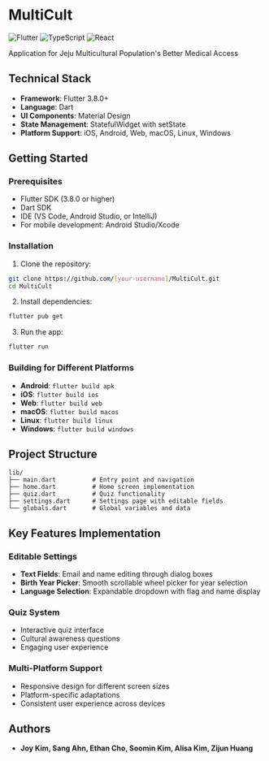 # MultiCult

![Flutter](https://img.shields.io/badge/Flutter-02569B?style=for-the-badge&logo=flutter&logoColor=white)
![TypeScript](https://img.shields.io/badge/TypeScript-3178C6?style=for-the-badge&logo=typescript&logoColor=white)
![React](https://img.shields.io/badge/React-20232A?style=for-the-badge&logo=react&logoColor=61DAFB)


Application for Jeju Multicultural Population's Better Medical Access


## Technical Stack

- **Framework**: Flutter 3.8.0+
- **Language**: Dart
- **UI Components**: Material Design
- **State Management**: StatefulWidget with setState
- **Platform Support**: iOS, Android, Web, macOS, Linux, Windows


## Getting Started

### Prerequisites

- Flutter SDK (3.8.0 or higher)
- Dart SDK
- IDE (VS Code, Android Studio, or IntelliJ)
- For mobile development: Android Studio/Xcode

### Installation

1. Clone the repository:
```bash
git clone https://github.com/[your-username]/MultiCult.git
cd MultiCult
```

2. Install dependencies:
```bash
flutter pub get
```

3. Run the app:
```bash
flutter run
```

### Building for Different Platforms

- **Android**: `flutter build apk`
- **iOS**: `flutter build ios`
- **Web**: `flutter build web`
- **macOS**: `flutter build macos`
- **Linux**: `flutter build linux`
- **Windows**: `flutter build windows`

## Project Structure

```
lib/
├── main.dart          # Entry point and navigation
├── home.dart          # Home screen implementation
├── quiz.dart          # Quiz functionality
├── settings.dart      # Settings page with editable fields
└── globals.dart       # Global variables and data
```

## Key Features Implementation

### Editable Settings
- **Text Fields**: Email and name editing through dialog boxes
- **Birth Year Picker**: Smooth scrollable wheel picker for year selection
- **Language Selection**: Expandable dropdown with flag and name display

### Quiz System
- Interactive quiz interface
- Cultural awareness questions
- Engaging user experience

### Multi-Platform Support
- Responsive design for different screen sizes
- Platform-specific adaptations
- Consistent user experience across devices


## Authors

- **Joy Kim, Sang Ahn, Ethan Cho, Soomin Kim, Alisa Kim, Zijun Huang**
